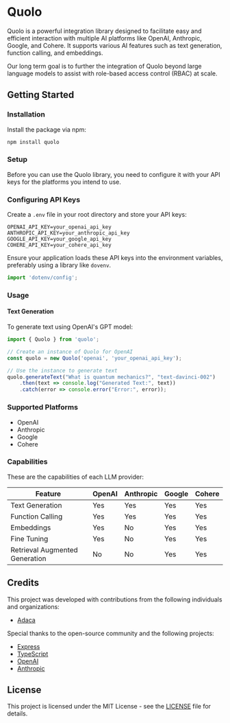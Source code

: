 # Quolo

Quolo is a powerful integration library designed to facilitate easy and efficient interaction with multiple AI platforms like OpenAI, Anthropic, Google, and Cohere. It supports various AI features such as text generation, function calling, and embeddings.

Our long term goal is to further the integration of Quolo beyond large language models to assist with role-based access control (RBAC) at scale.

## Getting Started

### Installation

Install the package via npm:

```sh
npm install quolo
```

### Setup

Before you can use the Quolo library, you need to configure it with your API keys for the platforms you intend to use.

### Configuring API Keys

Create a `.env` file in your root directory and store your API keys:

```env
OPENAI_API_KEY=your_openai_api_key
ANTHROPIC_API_KEY=your_anthropic_api_key
GOOGLE_API_KEY=your_google_api_key
COHERE_API_KEY=your_cohere_api_key
```

Ensure your application loads these API keys into the environment variables, preferably using a library like `dovenv`.

```typescript
import 'dotenv/config';
```

### Usage

#### Text Generation

To generate text using OpenAI's GPT model:

```typescript
import { Quolo } from 'quolo';

// Create an instance of Quolo for OpenAI
const quolo = new Quolo('openai', 'your_openai_api_key');

// Use the instance to generate text
quolo.generateText("What is quantum mechanics?", "text-davinci-002")
    .then(text => console.log("Generated Text:", text))
    .catch(error => console.error("Error:", error));
```

### Supported Platforms

* OpenAI
* Anthropic
* Google
* Cohere

### Capabilities

These are the capabilities of each LLM provider:

| Feature                           | OpenAI | Anthropic | Google | Cohere |
|-----------------------------------|--------|-----------|--------|--------|
| Text Generation                   | Yes    | Yes       | Yes    | Yes    |
| Function Calling                  | Yes    | Yes       | Yes    | Yes    |
| Embeddings                        | Yes    | No        | Yes    | Yes    |
| Fine Tuning                       | Yes    | No        | Yes    | Yes    |
| Retrieval Augmented Generation    | No     | No        | Yes    | Yes    |

## Credits

This project was developed with contributions from the following individuals and organizations:

- [Adaca](https://www.adaca.com)

Special thanks to the open-source community and the following projects:

- [Express](https://expressjs.com)
- [TypeScript](https://www.typescriptlang.org)
- [OpenAI](https://www.openai.com)
- [Anthropic](https://www.anthropic.com)

## License

This project is licensed under the MIT License - see the [LICENSE](LICENSE) file for details.

